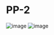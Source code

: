# PP-2
![image](https://github.com/user-attachments/assets/7257afbf-dfa2-4d61-a2c5-9bd4f1b839b3)
![image](https://github.com/user-attachments/assets/d15d09d7-8efe-43d1-baad-e7dec62c9c9d)
